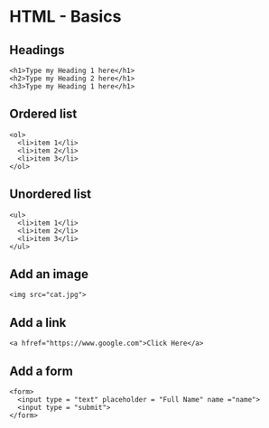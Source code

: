 # HTML - Basics

## Headings

```
<h1>Type my Heading 1 here</h1>
<h2>Type my Heading 2 here</h1>
<h3>Type my Heading 1 here</h1>
```

## Ordered list

```
<ol>
  <li>item 1</li>
  <li>item 2</li>
  <li>item 3</li>
</ol>
```

## Unordered list

```
<ul>
  <li>item 1</li>
  <li>item 2</li>
  <li>item 3</li>
</ul>
```

## Add an image

```<img src="cat.jpg">```

## Add a link

```<a hfref="https://www.google.com">Click Here</a>```

## Add a form

```
<form>
  <input type = "text" placeholder = "Full Name" name ="name">
  <input type = "submit">
</form>
```


